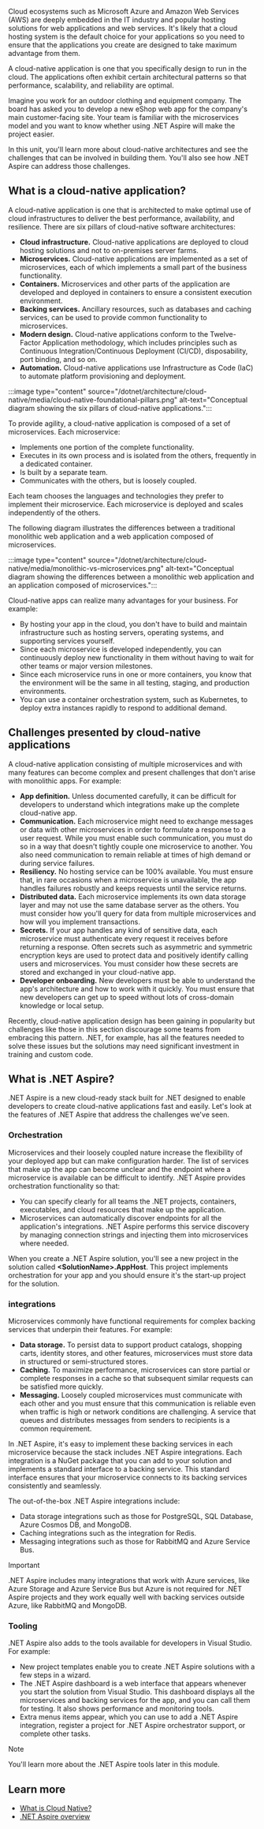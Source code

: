 Cloud ecosystems such as Microsoft Azure and Amazon Web Services (AWS) are deeply embedded in the IT industry and popular hosting solutions for web applications and web services. It's likely that a cloud hosting system is the default choice for your applications so you need to ensure that the applications you create are designed to take maximum advantage from them.

A cloud-native application is one that you specifically design to run in the cloud. The applications often exhibit certain architectural patterns so that performance, scalability, and reliability are optimal. 

Imagine you work for an outdoor clothing and equipment company. The board has asked you to develop a new eShop web app for the company's main customer-facing site. Your team is familiar with the microservices model and you want to know whether using .NET Aspire will make the project easier.

In this unit, you'll learn more about cloud-native architectures and see the challenges that can be involved in building them. You'll also see how .NET Aspire can address those challenges.

## What is a cloud-native application?

A cloud-native application is one that is architected to make optimal use of cloud infrastructures to deliver the best performance, availability, and resilience. There are six pillars of cloud-native software architectures:

- **Cloud infrastructure.** Cloud-native applications are deployed to cloud hosting solutions and not to on-premises server farms.
- **Microservices.** Cloud-native applications are implemented as a set of microservices, each of which implements a small part of the business functionality.
- **Containers.** Microservices and other parts of the application are developed and deployed in containers to ensure a consistent execution environment.
- **Backing services.** Ancillary resources, such as databases and caching services, can be used to provide common functionality to microservices.
- **Modern design.** Cloud-native applications conform to the Twelve-Factor Application methodology, which includes principles such as Continuous Integration/Continuous Deployment (CI/CD), disposability, port binding, and so on.
- **Automation.** Cloud-native applications use Infrastructure as Code (IaC) to automate platform provisioning and deployment.

:::image type="content" source="/dotnet/architecture/cloud-native/media/cloud-native-foundational-pillars.png" alt-text="Conceptual diagram showing the six pillars of cloud-native applications.":::

To provide agility, a cloud-native application is composed of a set of microservices. Each microservice:

- Implements one portion of the complete functionality. 
- Executes in its own process and is isolated from the others, frequently in a dedicated container.
- Is built by a separate team. 
- Communicates with the others, but is loosely coupled. 

Each team chooses the languages and technologies they prefer to implement their microservice. Each microservice is deployed and scales independently of the others. 

The following diagram illustrates the differences between a traditional monolithic web application and a web application composed of microservices.

:::image type="content" source="/dotnet/architecture/cloud-native/media/monolithic-vs-microservices.png" alt-text="Conceptual diagram showing the differences between a monolithic web application and an application composed of microservices.":::

Cloud-native apps can realize many advantages for your business. For example:

- By hosting your app in the cloud, you don't have to build and maintain infrastructure such as hosting servers, operating systems, and supporting services yourself.
- Since each microservice is developed independently, you can continuously deploy new functionality in them without having to wait for other teams or major version milestones.
- Since each microservice runs in one or more containers, you know that the environment will be the same in all testing, staging, and production environments.
- You can use a container orchestration system, such as Kubernetes, to deploy extra instances rapidly to respond to additional demand.

## Challenges presented by cloud-native applications

A cloud-native application consisting of multiple microservices and with many features can become complex and present challenges that don't arise with monolithic apps. For example:

- **App definition.** Unless documented carefully, it can be difficult for developers to understand which integrations make up the complete cloud-native app.
- **Communication.** Each microservice might need to exchange messages or data with other microservices in order to formulate a response to a user request. While you must enable such communication, you must do so in a way that doesn't tightly couple one microservice to another. You also need communication to remain reliable at times of high demand or during service failures.
- **Resiliency.** No hosting service can be 100% available. You must ensure that, in rare occasions when a microservice is unavailable, the app handles failures robustly and keeps requests until the service returns.
- **Distributed data.** Each microservice implements its own data storage layer and may not use the same database server as the others. You must consider how you'll query for data from multiple microservices and how will you implement transactions.
- **Secrets.** If your app handles any kind of sensitive data, each microservice must authenticate every request it receives before returning a response. Often secrets such as asymmetric and symmetric encryption keys are used to protect data and positively identify calling users and microservices. You must consider how these secrets are stored and exchanged in your cloud-native app.
- **Developer onboarding.** New developers must be able to understand the app's architecture and how to work with it quickly. You must ensure that new developers can get up to speed without lots of cross-domain knowledge or local setup.

Recently, cloud-native application design has been gaining in popularity but challenges like those in this section discourage some teams from embracing this pattern. .NET, for example, has all the features needed to solve these issues but the solutions may need significant investment in training and custom code.

## What is .NET Aspire?

.NET Aspire is a new cloud-ready stack built for .NET designed to enable developers to create cloud-native applications fast and easily. Let's look at the features of .NET Aspire that address the challenges we've seen.

### Orchestration

Microservices and their loosely coupled nature increase the flexibility of your deployed app but can make configuration harder. The list of services that make up the app can become unclear and the endpoint where a microservice is available can be difficult to identify. .NET Aspire provides orchestration functionality so that:

- You can specify clearly for all teams the .NET projects, containers, executables, and cloud resources that make up the application.
- Microservices can automatically discover endpoints for all the application's integrations. .NET Aspire performs this service discovery by managing connection strings and injecting them into microservices where needed.

When you create a .NET Aspire solution, you'll see a new project in the solution called **\<SolutionName\>.AppHost**. This project implements orchestration for your app and you should ensure it's the start-up project for the solution.

### integrations

Microservices commonly have functional requirements for complex backing services that underpin their features. For example:

- **Data storage.** To persist data to support product catalogs, shopping carts, identity stores, and other features, microservices must store data in structured or semi-structured stores.
- **Caching.** To maximize performance, microservices can store partial or complete responses in a cache so that subsequent similar requests can be satisfied more quickly.
- **Messaging.** Loosely coupled microservices must communicate with each other and you must ensure that this communication is reliable even when traffic is high or network conditions are challenging. A service that queues and distributes messages from senders to recipients is a common requirement.

In .NET Aspire, it's easy to implement these backing services in each microservice because the stack includes .NET Aspire integrations. Each integration is a NuGet package that you can add to your solution and implements a standard interface to a backing service. This standard interface ensures that your microservice connects to its backing services consistently and seamlessly.

The out-of-the-box .NET Aspire integrations include:

- Data storage integrations such as those for PostgreSQL, SQL Database, Azure Cosmos DB, and MongoDB.
- Caching integrations such as the integration for Redis.
- Messaging integrations such as those for RabbitMQ and Azure Service Bus.

> [!IMPORTANT]
> .NET Aspire includes many integrations that work with Azure services, like Azure Storage and Azure Service Bus but Azure is not required for .NET Aspire projects and they work equally well with backing services outside Azure, like RabbitMQ and MongoDB.

### Tooling

.NET Aspire also adds to the tools available for developers in Visual Studio. For example:

- New project templates enable you to create .NET Aspire solutions with a few steps in a wizard.
- The .NET Aspire dashboard is a web interface that appears whenever you start the solution from Visual Studio. This dashboard displays all the microservices and backing services for the app, and you can call them for testing. It also shows performance and monitoring tools.
- Extra menus items appear, which you can use to add a .NET Aspire integration, register a project for .NET Aspire orchestrator support, or complete other tasks.

> [!NOTE] 
> You'll learn more about the .NET Aspire tools later in this module.

## Learn more

- [What is Cloud Native?](/dotnet/architecture/cloud-native/definition)
- [.NET Aspire overview](/dotnet/aspire/get-started/aspire-overview)
